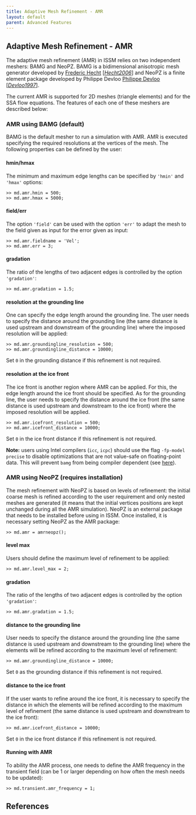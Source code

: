 ```yaml
---
title: Adaptive Mesh Refinement - AMR
layout: default
parent: Advanced Features
---
```


## Adaptive Mesh Refinement - AMR
The adaptive mesh refinement (AMR) in ISSM relies on two independent meshers: BAMG and NeoPZ. BAMG is a bidimensional anisotropic mesh generator developed by <a href="http://www.ann.jussieu.fr/~hecht/" target="_blank">Frederic Hecht</a> [<a href="#references">*Hecht2006*</a>] and NeoPZ is a finite element package developed by Philippe Devloo <a href="https://github.com/labmec/neopz" target="_blank">Philippe Devloo</a> [<a href="#references">*Devloo1997*</a>].

The current AMR is supported for 2D meshes (triangle elements) and for the SSA flow equations. The
features of each one of these meshers are described below:

### AMR using BAMG (default)
BAMG is the default mesher to run a simulation with AMR. AMR is executed specifying the required resolutions at the vertices of the mesh. The following properties can be defined by the user:

#### hmin/hmax
The minimum and maximum edge lengths can be specified by `'hmin'` and `'hmax'` options:
````
>> md.amr.hmin = 500;
>> md.amr.hmax = 5000;
````

#### field/err
The option `'field'` can be used with the option `'err'` to adapt the mesh to the field given as input for the error given as input:
````
>> md.amr.fieldname = 'Vel';
>> md.amr.err = 3;
````

#### gradation
The ratio of the lengths of two adjacent edges is controlled by the option `'gradation'`:
````
>> md.amr.gradation = 1.5;
````

#### resolution at the grounding line
One can specify the edge length around the grounding line. The user needs to specify the distance around the grounding line (the same distance is used upstream and downstream of the grounding line) where the imposed resolution will be applied:
````
>> md.amr.groundingline_resolution = 500;
>> md.amr.groundingline_distance = 10000;
````
Set `0` in the grounding distance if this refinement is not required.

#### resolution at the ice front
The ice front is another region where AMR can be applied. For this, the edge length around the ice front should be specified. As for the grounding line, the user needs to specify the distance around the ice front (the same distance is used upstream and downstream to the ice front) where the imposed resolution will be applied.
````
>> md.amr.icefront_resolution = 500;
>> md.amr.icefront_distance = 10000;
````
Set `0` in the ice front distance if this refinement is not required.

**Note:** users using Intel compilers (`icc`, `icpc`) should use the flag `-fp-model precise` to disable optimizations that are not value-safe on floating-point data. This will prevent `bamg` from being compiler dependent (see <a href="https://software.intel.com/en-us/node/522979" target="_blank">here</a>).
### AMR using NeoPZ (requires installation)
The mesh refinement with NeoPZ is based on levels of refinement: the initial coarse mesh is refined according to the user requirement and only nested meshes are generated (it means that the initial vertices positions are kept unchanged during all the AMR simulation). NeoPZ is an external package that needs to be installed before using in ISSM. Once installed, it is necessary setting NeoPZ as the AMR package:
````
>> md.amr = amrneopz();
````

#### level max
Users should define the maximum level of refinement to be applied:
````
>> md.amr.level_max = 2;
````

#### gradation
The ratio of the lengths of two adjacent edges is controlled by the option `'gradation'`:
````
>> md.amr.gradation = 1.5;
````

#### distance to the grounding line
User needs to specify the distance around the grounding line (the same distance is used upstream and downstream to the grounding line) where the elements will be refined according to the maximum level of refinement:
````
>> md.amr.groundingline_distance = 10000;
````
Set `0` as the grounding distance if this refinement is not required.

#### distance to the ice front
If the user wants to refine around the ice front, it is necessary to specify the distance in which the elements will be refined according to the maximum level of refinement (the same distance is used upstream and downstream to the ice front):
````
>> md.amr.icefront_distance = 10000;
````
Set `0` in the ice front distance if this refinement is not required.
#### Running with AMR
To ability the AMR process, one needs to define the AMR frequency in the transient field (can be 1 or larger depending on how often the mesh needs to be updated):
````
>> md.transient.amr_frequency = 1;
````


## References
